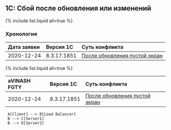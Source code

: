 ## 1С: Сбой после обновления или изменений

{% include list.liquid all=true %}


### Хронология

|Дата заявки|Версия 1С|Суть конфликта
|:--- |:--- |:--- 
|2020-12-24|8.3.17.1851|[После обновления пустой экран](main-window-is-white)

{% include list.liquid all=true %}

|aVINASH FGTY|Версия 1С|Суть конфликта
|:--- |:--- |:--- 
|2020-12-24|8.3.17.1851|[После обновления пустой экран](main-window-is-white)


     A[Client] --> B[Load Balancer]
     B --> C[Server1]
     B --> D[Server2]

